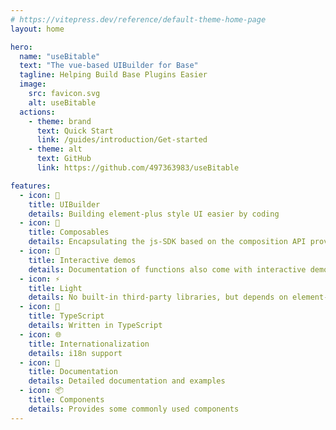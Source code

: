 ```yaml
---
# https://vitepress.dev/reference/default-theme-home-page
layout: home

hero:
  name: "useBitable"
  text: "The vue-based UIBuilder for Base"
  tagline: Helping Build Base Plugins Easier
  image:
    src: favicon.svg
    alt: useBitable
  actions:
    - theme: brand
      text: Quick Start
      link: /guides/introduction/Get-started
    - theme: alt
      text: GitHub
      link: https://github.com/497363983/useBitable

features:
  - icon: 🚀
    title: UIBuilder
    details: Building element-plus style UI easier by coding
  - icon: 🔧
    title: Composables
    details: Encapsulating the js-SDK based on the composition API provides some useful utilities
  - icon: 🔆
    title: Interactive demos
    details: Documentation of functions also come with interactive demos
  - icon: ⚡
    title: Light
    details: No built-in third-party libraries, but depends on element-plus, js-sdk and vue
  - icon: 🦾
    title: TypeScript
    details: Written in TypeScript
  - icon: 🌐
    title: Internationalization
    details: i18n support
  - icon: 📖
    title: Documentation
    details: Detailed documentation and examples
  - icon: 📦
    title: Components
    details: Provides some commonly used components
---
```


